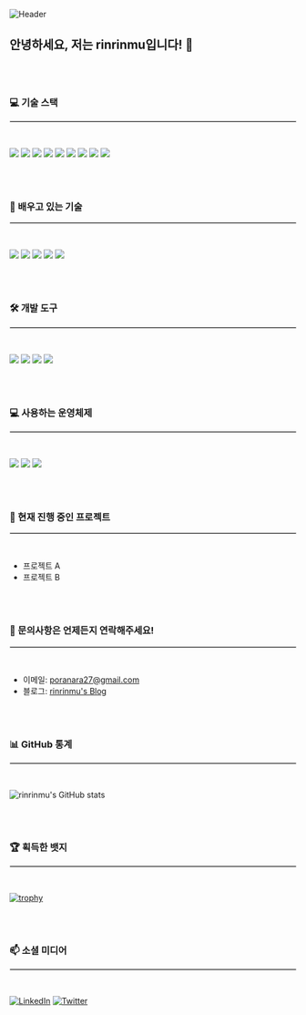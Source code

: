 ![Header](https://yourimageurl.com/banner.png)

## 안녕하세요, 저는 **rinrinmu**입니다! 👋

<br><br>


### 💻 기술 스택
<hr style="border: 0.5px solid lightgray;">

<br>

<img src="https://img.shields.io/badge/C++-00599C?style=flat-square&logo=C%2B%2B&logoColor=white"/> <img src="https://img.shields.io/badge/Python-3776AB?style=flat-square&logo=Python&logoColor=white"/> <img src="https://img.shields.io/badge/SQLite-003B57?style=flat-square&logo=SQLite&logoColor=white"/> <img src="https://img.shields.io/badge/MySQL-4479A1?style=flat-square&logo=MySQL&logoColor=white"/> <img src="https://img.shields.io/badge/SQLAlchemy-000000?style=flat-square&logo=SQLAlchemy&logoColor=white"/> <img src="https://img.shields.io/badge/FastAPI-009688?style=flat-square&logo=FastAPI&logoColor=white"/> <img src="https://img.shields.io/badge/HTML5-E34F26?style=flat-square&logo=HTML5&logoColor=white"/> <img src="https://img.shields.io/badge/CSS3-1572B6?style=flat-square&logo=CSS3&logoColor=white"/> <img src="https://img.shields.io/badge/Raspberry%20Pi-A22846?style=flat-square&logo=Raspberry%20Pi&logoColor=white"/>

<br><br>


### 🌱 배우고 있는 기술
<hr style="border: 0.5px solid lightgray;">
<br>

<img src="https://img.shields.io/badge/Node.js-339933?style=flat-square&logo=Node.js&logoColor=white"/> <img src="https://img.shields.io/badge/React-61DAFB?style=flat-square&logo=React&logoColor=black"/> <img src="https://img.shields.io/badge/Java-007396?style=flat-square&logo=Java&logoColor=white"/> <img src="https://img.shields.io/badge/Kotlin-0095D5?style=flat-square&logo=Kotlin&logoColor=white"/> <img src="https://img.shields.io/badge/OpenGL-5586A4?style=flat-square&logo=OpenGL&logoColor=white"/>

<br><br>

### 🛠 개발 도구
<hr style="border: 0.5px solid lightgray;">
<br>

<img src="https://img.shields.io/badge/PyCharm-000000?style=flat-square&logo=PyCharm&logoColor=white"/> <img src="https://img.shields.io/badge/IntelliJ&nbsp;IDEA-000000?style=flat-square&logo=IntelliJ%20IDEA&logoColor=white"/> <img src="https://img.shields.io/badge/Eclipse&nbsp;IDE-2C2255?style=flat-square&logo=Eclipse%20IDE&logoColor=white"/> <img src="https://img.shields.io/badge/Visual&nbsp;Studio-5C2D91?style=flat-square&logo=Visual%20Studio&logoColor=white"/>

<br><br>


### 💻 사용하는 운영체제
<hr style="border: 0.5px solid lightgray;">
<br>

<img src="https://img.shields.io/badge/Windows-0078D6?style=flat-square&logo=Windows&logoColor=white"/> <img src="https://img.shields.io/badge/Fedora-294172?style=flat-square&logo=Fedora&logoColor=white"/> <img src="https://img.shields.io/badge/Raspbian-A22846?style=flat-square&logo=Raspberry%20Pi&logoColor=white"/>

<br><br>


### 🔭 현재 진행 중인 프로젝트
<hr style="border: 0.5px solid lightgray;">
<br>

- 프로젝트 A
- 프로젝트 B

<br><br>


### 💬 문의사항은 언제든지 연락해주세요!
<hr style="border: 0.5px solid lightgray;">
<br>

- 이메일: [poranara27@gmail.com](mailto:poranara27@gmail.com)
- 블로그: [rinrinmu's Blog](https://yourblogurl.com)

<br><br>


### 📊 GitHub 통계
<hr style="border: 0.5px solid lightgray;">
<br>

![rinrinmu's GitHub stats](https://github-readme-stats.vercel.app/api?username=rinrinmu&show_icons=true&theme=tokyonight)

<br><br>

### 🏆 획득한 뱃지
<hr style="border: 0.5px solid lightgray;">
<br>

[![trophy](https://github-profile-trophy.vercel.app/?username=rinrinmu&theme=onedark)](https://github.com/ryo-ma/github-profile-trophy)

<br><br>


### 📫 소셜 미디어
<hr style="border: 0.5px solid lightgray;">
<br>

[![LinkedIn](https://img.shields.io/badge/LinkedIn-blue?style=flat-square&logo=linkedin&logoColor=white)](https://www.linkedin.com/in/yourprofile/) [![Twitter](https://img.shields.io/badge/Twitter-blue?style=flat-square&logo=twitter&logoColor=white)](https://twitter.com/yourprofile)
